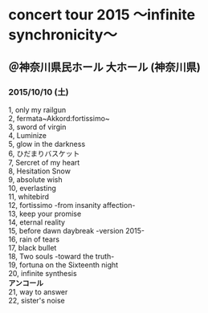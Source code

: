 # concert tour 2015 ～infinite synchronicity～
## ＠神奈川県民ホール 大ホール (神奈川県)
### 2015/10/10 (土)



1, only my railgun   
2, fermata~Akkord:fortissimo~   
3, sword of virgin   
4, Luminize   
5, glow in the darkness    
6, ひだまりバスケット    
7, Sercret of my heart   
8, Hesitation Snow   
9, absolute wish   
10, everlasting   
11, whitebird   
12, fortissimo -from insanity affection-     
13, keep your promise       
14, eternal reality   
15, before dawn daybreak -version 2015-    
16, rain of tears    
17, black bullet    
18, Two souls -toward the truth-     
19, fortuna on the Sixteenth night    
20, infinite synthesis    
**アンコール**   
21, way to answer     
22, sister's noise   
